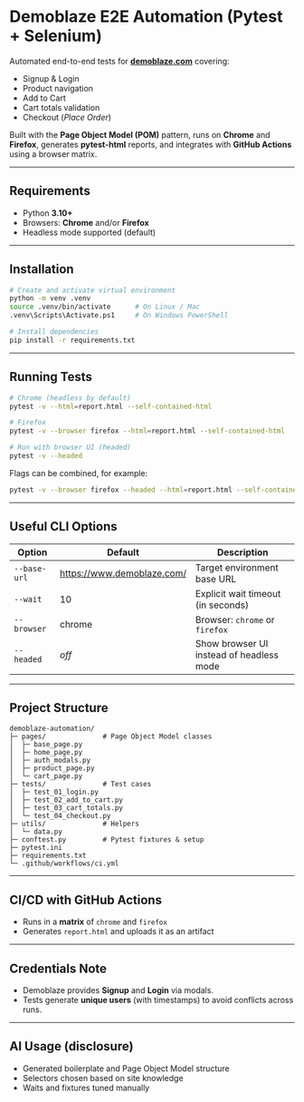 
# Demoblaze E2E Automation (Pytest + Selenium)

Automated end-to-end tests for [**demoblaze.com**](https://www.demoblaze.com/) covering:  
- Signup & Login  
- Product navigation  
- Add to Cart  
- Cart totals validation  
- Checkout (*Place Order*)  

Built with the **Page Object Model (POM)** pattern, runs on **Chrome** and **Firefox**, generates **pytest-html** reports, and integrates with **GitHub Actions** using a browser matrix.

---

## Requirements
- Python **3.10+**
- Browsers: **Chrome** and/or **Firefox**
- Headless mode supported (default)

---

## Installation

```bash
# Create and activate virtual environment
python -m venv .venv
source .venv/bin/activate      # On Linux / Mac
.venv\Scripts\Activate.ps1     # On Windows PowerShell

# Install dependencies
pip install -r requirements.txt
```

---

## Running Tests

```bash
# Chrome (headless by default)
pytest -v --html=report.html --self-contained-html

# Firefox
pytest -v --browser firefox --html=report.html --self-contained-html

# Run with browser UI (headed)
pytest -v --headed
```

Flags can be combined, for example:

```bash
pytest -v --browser firefox --headed --html=report.html --self-contained-html
```

---

## Useful CLI Options

| Option        | Default | Description                                |
|---------------|---------|--------------------------------------------|
| `--base-url`  | https://www.demoblaze.com/ | Target environment base URL |
| `--wait`      | 10      | Explicit wait timeout (in seconds)         |
| `--browser`   | chrome  | Browser: `chrome` or `firefox`             |
| `--headed`    | *off*   | Show browser UI instead of headless mode   |

---

## Project Structure

```
demoblaze-automation/
├─ pages/              # Page Object Model classes
│  ├─ base_page.py
│  ├─ home_page.py
│  ├─ auth_modals.py
│  ├─ product_page.py
│  └─ cart_page.py
├─ tests/              # Test cases
│  ├─ test_01_login.py
│  ├─ test_02_add_to_cart.py
│  ├─ test_03_cart_totals.py
│  └─ test_04_checkout.py
├─ utils/              # Helpers
│  └─ data.py
├─ conftest.py         # Pytest fixtures & setup
├─ pytest.ini
├─ requirements.txt
└─ .github/workflows/ci.yml
```

---

## CI/CD with GitHub Actions
- Runs in a **matrix** of `chrome` and `firefox`
- Generates `report.html` and uploads it as an artifact

---

## Credentials Note
- Demoblaze provides **Signup** and **Login** via modals.  
- Tests generate **unique users** (with timestamps) to avoid conflicts across runs.

---

## AI Usage (disclosure)
- Generated boilerplate and Page Object Model structure  
- Selectors chosen based on site knowledge  
- Waits and fixtures tuned manually  

